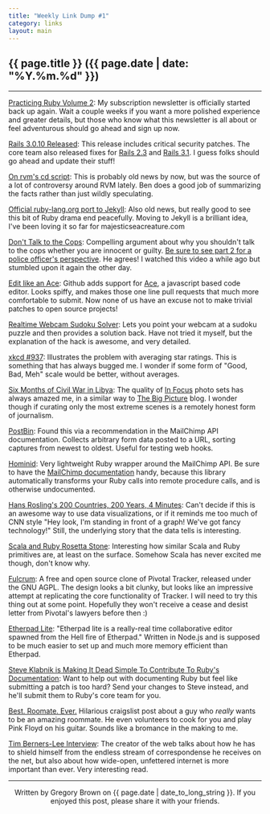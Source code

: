 ```yaml
---
title: "Weekly Link Dump #1"
category: links
layout: main
---
```


## {{ page.title }} ({{ page.date | date: "%Y.%m.%d" }})

<hr>

[Practicing Ruby Volume 2](http://practicingruby.com): My subscription newsletter is officially started back up again. Wait a couple weeks if you want a more polished experience and greater details, but those who know what this newsletter is all about or feel adventurous should go ahead and sign up now.

[Rails 3.0.10 Released](http://weblog.rubyonrails.org/2011/8/16/ann-rails-3-0-10): This release includes critical security patches. The core team also released fixes for [Rails 2.3](http://weblog.rubyonrails.org/2011/8/16/ann-rails-2-3-14) and [Rails 3.1](http://weblog.rubyonrails.org/2011/8/16/ann-rails-3-1-0-rc6). I guess folks should go ahead and update their stuff!

[On rvm's cd script](http://batkin.tumblr.com/post/8847990062/on-rvms-cd-script): This is probably old news by now, but was the source of a lot of controversy around RVM lately. Ben does a good job of summarizing the facts rather than just wildly speculating.

[Official ruby-lang.org port to Jekyll](https://github.com/ruby/ruby-lang.org): Also old news, but really good to see this bit of Ruby drama end peacefully. Moving to Jekyll is a brilliant idea, I've been loving it so far for majesticseacreature.com

[Don't Talk to the Cops](http://www.youtube.com/watch?v=i8z7NC5sgik): Compelling argument about why you shouldn't talk to the cops whether you are innocent or guilty. [Be sure to see part 2 for a police officer's perspective](http://www.youtube.com/watch?v=08fZQWjDVKE&feature=related ). He agrees! I watched this video a while ago but stumbled upon it again the other day.

[Edit like an Ace](https://github.com/blog/905-edit-like-an-ace): Github adds support for [Ace](http://ace.ajax.org/), a javascript based code editor. Looks spiffy, and makes those one line pull requests that much more comfortable to submit. Now none of us have an excuse not to make trivial patches to open source projects!

[Realtime Webcam Sudoku Solver](http://www.codeproject.com/KB/game/WebcamSudokuSolver.aspx): Lets you point your webcam at a sudoku puzzle and then provides a solution back. Have not tried it myself, but the explanation of the hack is awesome, and very detailed.

[xkcd #937](http://xkcd.com/937/): Illustrates the problem with averaging star ratings. This is something that has always bugged me. I wonder if some form of "Good, Bad, Meh" scale would be better, without averages.

[Six Months of Civil War in Libya](http://www.theatlantic.com/infocus/2011/08/six-months-of-civil-war-in-libya/100130/): The quality of [In Focus](http://www.theatlantic.com/infocus/) photo sets has always amazed me, in a similar way to [The Big Picture](http://www.boston.com/bigpicture/) blog. I wonder though if curating only the most extreme scenes is a remotely honest form of journalism.

[PostBin](http://www.postbin.org/): Found this via a recommendation in the MailChimp API documentation. Collects arbitrary form data posted to a URL, sorting captures from newest to oldest. Useful for testing web hooks.

[Hominid](https://github.com/terra-firma/hominid): Very lightweight Ruby wrapper around the MailChimp API. Be sure to have the [MailChimp documentation](http://apidocs.mailchimp.com/api/rtfm/) handy, because this library automatically transforms your Ruby calls into remote procedure calls, and is otherwise undocumented.

[Hans Rosling's 200 Countries, 200 Years, 4 Minutes](http://www.youtube.com/watch?v=jbkSRLYSojo): Can't decide if this is an awesome way to use data visualizations, or if it reminds me too much of CNN style "Hey look, I'm standing in front of a graph! We've got fancy technology!" Still, the underlying story that the data tells is interesting.

[Scala and Ruby Rosetta Stone](http://www.nevercertain.com/2011/08/17/scala-ruby-rosetta.html): Interesting how similar Scala and Ruby primitives are, at least on the surface. Somehow Scala has never excited me though, don't know why.

[Fulcrum](http://wholemeal.co.nz/projects/fulcrum.html): A free and open source clone of Pivotal Tracker, released under the GNU AGPL. The design looks a bit clunky, but looks like an impressive attempt at replicating the core functionality of Tracker. I will need to try this thing out at some point. Hopefully they won't receive a cease and desist letter from Pivotal's lawyers before then :)

[Etherpad Lite](https://github.com/Pita/etherpad-lite): "Etherpad lite is a really-real time collaborative editor spawned from the Hell fire of Etherpad." Written in Node.js and is supposed to be much easier to set up and much more memory efficient than Etherpad. 

[Steve Klabnik is Making It Dead Simple To Contribute To Ruby's Documentation](http://blog.steveklabnik.com/2011/08/22/im-making-it-dead-simple-to-contribute-to-ruby-s-documentation.html): Want to help out with documenting Ruby but feel like submitting a patch is too hard? Send your changes to Steve instead, and he'll submit them to Ruby's core team for you.

[Best. Roomate. Ever.](http://sfbay.craigslist.org/sfc/sha/2549849730.html) Hilarious craigslist post about a guy who *really* wants to be an amazing roommate. He even volunteers to cook for you and play Pink Floyd on his guitar. Sounds like a bromance in the making to me.

[Tim Berners-Lee Interview](http://www.newstatesman.com/scitech/2011/08/berners-lee-web-world-internet): The creator of the web talks about how he has to shield himself from the endless stream of correspondense he receives on the net, but also about how wide-open, unfettered internet is more important than ever. Very interesting read.

<hr>

<p style="text-align: center; font-size: 1.0em">Written by Gregory Brown on {{ page.date | date_to_long_string }}. If you enjoyed this post, please share it with your friends.</p>
